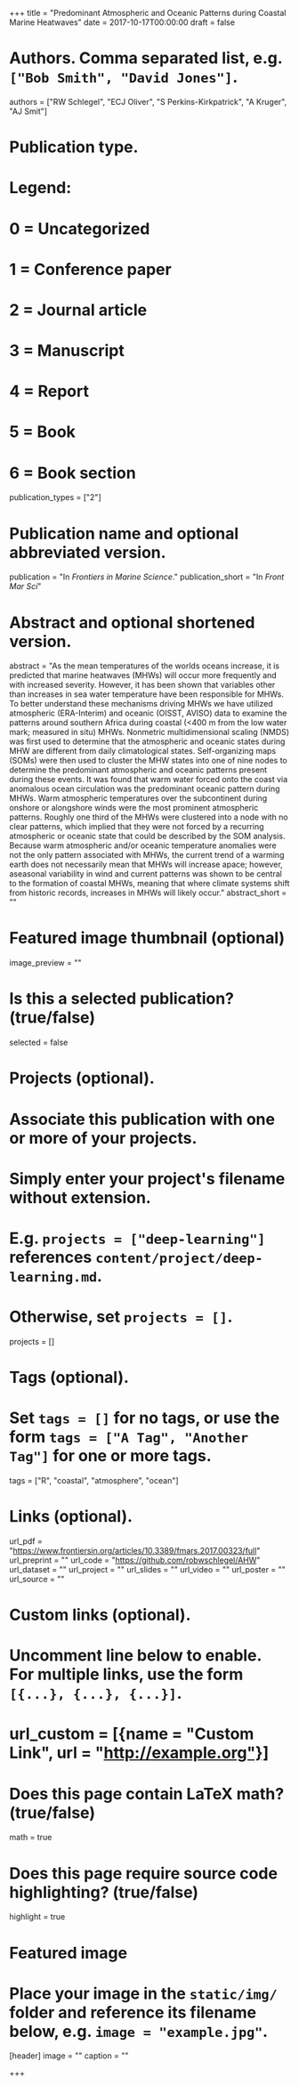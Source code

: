 +++
title = "Predominant Atmospheric and Oceanic Patterns during Coastal Marine Heatwaves"
date = 2017-10-17T00:00:00
draft = false

# Authors. Comma separated list, e.g. `["Bob Smith", "David Jones"]`.
authors = ["RW Schlegel", "ECJ Oliver", "S Perkins-Kirkpatrick", "A Kruger", "AJ Smit"]

# Publication type.
# Legend:
# 0 = Uncategorized
# 1 = Conference paper
# 2 = Journal article
# 3 = Manuscript
# 4 = Report
# 5 = Book
# 6 = Book section
publication_types = ["2"]

# Publication name and optional abbreviated version.
publication = "In *Frontiers in Marine Science*."
publication_short = "In *Front Mar Sci*"

# Abstract and optional shortened version.
abstract = "As the mean temperatures of the worlds oceans increase, it is predicted that marine heatwaves (MHWs) will occur more frequently and with increased severity. However, it has been shown that variables other than increases in sea water temperature have been responsible for MHWs. To better understand these mechanisms driving MHWs we have utilized atmospheric (ERA-Interim) and oceanic (OISST, AVISO) data to examine the patterns around southern Africa during coastal (<400 m from the low water mark; measured in situ) MHWs. Nonmetric multidimensional scaling (NMDS) was first used to determine that the atmospheric and oceanic states during MHW are different from daily climatological states. Self-organizing maps (SOMs) were then used to cluster the MHW states into one of nine nodes to determine the predominant atmospheric and oceanic patterns present during these events. It was found that warm water forced onto the coast via anomalous ocean circulation was the predominant oceanic pattern during MHWs. Warm atmospheric temperatures over the subcontinent during onshore or alongshore winds were the most prominent atmospheric patterns. Roughly one third of the MHWs were clustered into a node with no clear patterns, which implied that they were not forced by a recurring atmospheric or oceanic state that could be described by the SOM analysis. Because warm atmospheric and/or oceanic temperature anomalies were not the only pattern associated with MHWs, the current trend of a warming earth does not necessarily mean that MHWs will increase apace; however, aseasonal variability in wind and current patterns was shown to be central to the formation of coastal MHWs, meaning that where climate systems shift from historic records, increases in MHWs will likely occur."
abstract_short = ""

# Featured image thumbnail (optional)
image_preview = ""

# Is this a selected publication? (true/false)
selected = false

# Projects (optional).
#   Associate this publication with one or more of your projects.
#   Simply enter your project's filename without extension.
#   E.g. `projects = ["deep-learning"]` references `content/project/deep-learning.md`.
#   Otherwise, set `projects = []`.
projects = []

# Tags (optional).
#   Set `tags = []` for no tags, or use the form `tags = ["A Tag", "Another Tag"]` for one or more tags.
tags = ["R", "coastal", "atmosphere", "ocean"]

# Links (optional).
url_pdf = "https://www.frontiersin.org/articles/10.3389/fmars.2017.00323/full"
url_preprint = ""
url_code = "https://github.com/robwschlegel/AHW"
url_dataset = ""
url_project = ""
url_slides = ""
url_video = ""
url_poster = ""
url_source = ""

# Custom links (optional).
#   Uncomment line below to enable. For multiple links, use the form `[{...}, {...}, {...}]`.
# url_custom = [{name = "Custom Link", url = "http://example.org"}]

# Does this page contain LaTeX math? (true/false)
math = true

# Does this page require source code highlighting? (true/false)
highlight = true

# Featured image
# Place your image in the `static/img/` folder and reference its filename below, e.g. `image = "example.jpg"`.
[header]
image = ""
caption = ""

+++

